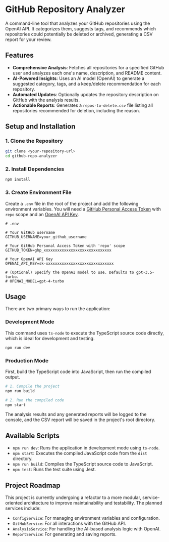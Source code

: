 # GitHub Repository Analyzer

A command-line tool that analyzes your GitHub repositories using the OpenAI API. It categorizes them, suggests tags, and recommends which repositories could potentially be deleted or archived, generating a CSV report for your review.

## Features

*   **Comprehensive Analysis**: Fetches all repositories for a specified GitHub user and analyzes each one's name, description, and README content.
*   **AI-Powered Insights**: Uses an AI model (OpenAI) to generate a suggested category, tags, and a keep/delete recommendation for each repository.
*   **Automated Updates**: Optionally updates the repository description on GitHub with the analysis results.
*   **Actionable Reports**: Generates a `repos-to-delete.csv` file listing all repositories recommended for deletion, including the reason.

## Setup and Installation

### 1. Clone the Repository

```bash
git clone <your-repository-url>
cd github-repo-analyzer
```

### 2. Install Dependencies

```bash
npm install
```

### 3. Create Environment File

Create a `.env` file in the root of the project and add the following environment variables. You will need a [GitHub Personal Access Token](https://docs.github.com/en/authentication/keeping-your-account-and-data-secure/managing-your-personal-access-tokens) with `repo` scope and an [OpenAI API Key](https://platform.openai.com/api-keys).

```env
# .env

# Your GitHub username
GITHUB_USERNAME=your_github_username

# Your GitHub Personal Access Token with 'repo' scope
GITHUB_TOKEN=ghp_xxxxxxxxxxxxxxxxxxxxxxxxxxxxxx

# Your OpenAI API Key
OPENAI_API_KEY=sk-xxxxxxxxxxxxxxxxxxxxxxxxxxxxxx

# (Optional) Specify the OpenAI model to use. Defaults to gpt-3.5-turbo.
# OPENAI_MODEL=gpt-4-turbo
```

## Usage

There are two primary ways to run the application:

### Development Mode

This command uses `ts-node` to execute the TypeScript source code directly, which is ideal for development and testing.

```bash
npm run dev
```

### Production Mode

First, build the TypeScript code into JavaScript, then run the compiled output.

```bash
# 1. Compile the project
npm run build

# 2. Run the compiled code
npm start
```

The analysis results and any generated reports will be logged to the console, and the CSV report will be saved in the project's root directory.

## Available Scripts

*   `npm run dev`: Runs the application in development mode using `ts-node`.
*   `npm start`: Executes the compiled JavaScript code from the `dist` directory.
*   `npm run build`: Compiles the TypeScript source code to JavaScript.
*   `npm test`: Runs the test suite using Jest.

## Project Roadmap

This project is currently undergoing a refactor to a more modular, service-oriented architecture to improve maintainability and testability. The planned services include:

*   `ConfigService`: For managing environment variables and configuration.
*   `GitHubService`: For all interactions with the GitHub API.
*   `AnalysisService`: For handling the AI-based analysis logic with OpenAI.
*   `ReportService`: For generating and saving reports.
